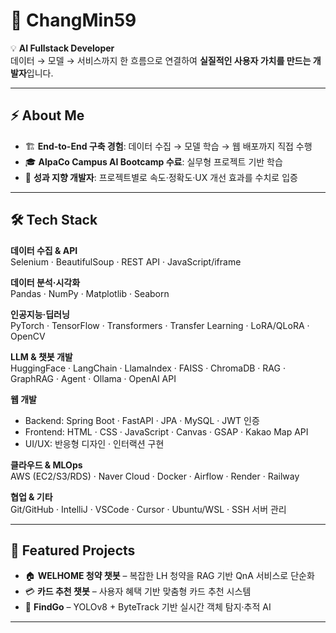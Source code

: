 # 👋 ChangMin59  

💡 **AI Fullstack Developer**  
데이터 → 모델 → 서비스까지 한 흐름으로 연결하여 **실질적인 사용자 가치를 만드는 개발자**입니다.  

---

## ⚡ About Me
- 🏗 **End-to-End 구축 경험**: 데이터 수집 → 모델 학습 → 웹 배포까지 직접 수행  
- 🎓 **AlpaCo Campus AI Bootcamp 수료**: 실무형 프로젝트 기반 학습  
- 🚀 **성과 지향 개발자**: 프로젝트별로 속도·정확도·UX 개선 효과를 수치로 입증  

---

## 🛠 Tech Stack

**데이터 수집 & API**  
Selenium · BeautifulSoup · REST API · JavaScript/iframe  

**데이터 분석·시각화**  
Pandas · NumPy · Matplotlib · Seaborn  

**인공지능·딥러닝**  
PyTorch · TensorFlow · Transformers · Transfer Learning · LoRA/QLoRA · OpenCV  

**LLM & 챗봇 개발**  
HuggingFace · LangChain · LlamaIndex · FAISS · ChromaDB · RAG · GraphRAG · Agent · Ollama · OpenAI API  

**웹 개발**  
- Backend: Spring Boot · FastAPI · JPA · MySQL · JWT 인증  
- Frontend: HTML · CSS · JavaScript · Canvas · GSAP · Kakao Map API  
- UI/UX: 반응형 디자인 · 인터랙션 구현  

**클라우드 & MLOps**  
AWS (EC2/S3/RDS) · Naver Cloud · Docker · Airflow · Render · Railway  

**협업 & 기타**  
Git/GitHub · IntelliJ · VSCode · Cursor · Ubuntu/WSL · SSH 서버 관리  

---

## 🚀 Featured Projects
- 🏠 **WELHOME 청약 챗봇** – 복잡한 LH 청약을 RAG 기반 QnA 서비스로 단순화  
- 💳 **카드 추천 챗봇** – 사용자 혜택 기반 맞춤형 카드 추천 시스템  
- 🎥 **FindGo** – YOLOv8 + ByteTrack 기반 실시간 객체 탐지·추적 AI

---
